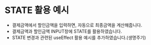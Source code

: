 # STATE 활용 예시

- 결제금액에서 할인금액을 입력하면, 자동으로 최종금액을 계산해줍니다. 
- 결제금액과 할인금액 INPUT창에 STATE를 활용하였습니다. 
- STATE 변경과 관련된 useEffect 활용 예시를 추가하였습니다.(생명주기)

